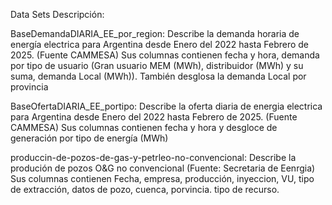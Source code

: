 Data Sets Descripción: 

  BaseDemandaDIARIA_EE_por_region: Describe la demanda horaria de energía electrica para Argentina desde Enero del 2022 hasta Febrero de 2025. (Fuente CAMMESA)
      Sus columnas contienen fecha y hora, demanda por tipo de usuario (Gran usuario MEM (MWh), distribuidor (MWh) y su suma, demanda Local (MWh)). También desglosa la demanda Local por provincia
      
  BaseOfertaDIARIA_EE_portipo: Describe la oferta diaria de energia electrica para Argentina desde Enero del 2022 hasta Febrero de 2025. (Fuente CAMMESA)
      Sus columnas contienen fecha y hora y desgloce de generación por tipo de energía (MWh)
      
  produccin-de-pozos-de-gas-y-petrleo-no-convencional: Describe la produción de pozos O&G no convencional  (Fuente: Secretaria de Eenrgia)
      Sus columnas contienen Fecha, empresa, producción, inyeccion, VU, tipo de extracción, datos de pozo, cuenca, porvincia. tipo de recurso.
